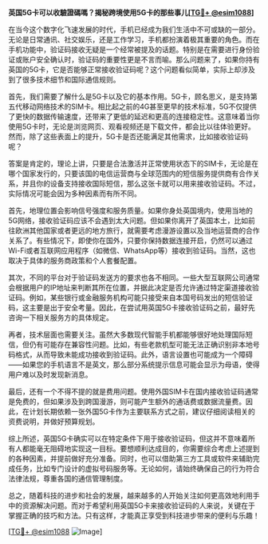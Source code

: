 **英国5G卡可以收驗證碼嗎？揭秘跨境使用5G卡的那些事儿[[TG💪+ @esim1088](https://t.me/s/esim1088)]**

在当今这个数字化飞速发展的时代，手机已经成为我们生活中不可或缺的一部分。无论是日常通讯、社交娱乐，还是工作学习，手机都扮演着极其重要的角色。而在手机功能中，验证码接收无疑是一个经常被提及的话题。特别是在需要进行身份验证或账户安全确认时，验证码的重要性更是不言而喻。那么问题来了，如果你持有英国的5G卡，它是否能够正常接收验证码呢？这个问题看似简单，实际上却涉及到了很多技术细节和国际通信规则。

首先，我们需要了解什么是5G卡以及它的基本作用。5G卡，顾名思义，是支持第五代移动网络技术的SIM卡。相比起之前的4G甚至更早的技术标准，5G不仅提供了更快的数据传输速度，还带来了更低的延迟和更高的连接稳定性。这意味着当你使用5G卡时，无论是浏览网页、观看视频还是下载文件，都会比以往体验更好。然而，除了这些表面上的提升，5G卡是否还能满足其他需求，比如接收验证码呢？

答案是肯定的，理论上讲，只要是合法激活并正常使用状态下的SIM卡，无论是在哪个国家发行的，只要该国的电信运营商与全球范围内的短信服务提供商有合作关系，并且你的设备支持接收国际短信，那么这张卡就可以用来接收验证码。不过，实际情况可能会因为多种因素而有所不同。

首先，地理位置会影响信号强度和服务质量。如果你身处英国境内，使用当地的5G网络，接收验证码应该不会遇到太大问题。但如果你离开了英国本土，比如前往欧洲其他国家或者更远的地方旅行，就需要考虑漫游设置以及当地运营商的合作关系了。有些情况下，即使你在国外，只要你保持数据连接开启，仍然可以通过Wi-Fi或者互联网应用程序（如微信、WhatsApp等）接收到验证码。当然，这也取决于具体的服务商政策和个人套餐配置。

其次，不同的平台对于验证码发送方的要求也各不相同。一些大型互联网公司通常会根据用户的IP地址来判断其所在位置，并据此决定是否允许通过特定渠道接收验证码。例如，某些银行或金融服务机构可能只接受来自本国号码发出的短信验证码，这主要是出于安全考量。因此，在尝试用英国5G卡接收验证码之前，最好先咨询一下相关服务方的具体规定。

再者，技术层面也需要关注。虽然大多数现代智能手机都能够很好地处理国际短信，但仍有可能存在兼容性问题。比如，有些老款机型可能无法正确识别非本地号码格式，从而导致未能成功接收到验证码。此外，语言设置也可能成为一个障碍——如果您的手机语言不是英文，那么部分系统提示信息可能会显示为母语，使得用户难以及时发现新消息。

最后，还有一个不得不提的就是费用问题。使用外国SIM卡在国内接收验证码通常是免费的，但如果涉及到跨国漫游，则可能产生额外的通话费或数据流量费。因此，在计划长期依赖一张外国5G卡作为主要联系方式之前，建议仔细阅读相关的资费说明，并做好预算规划。

综上所述，英国5G卡确实可以在特定条件下用于接收验证码，但这并不意味着所有人都能毫无阻碍地实现这一目标。要想顺利达成目的，你需要综合考虑上述提到的各种因素，并提前做好充分准备。同时，也可以借助第三方工具或软件来辅助完成任务，比如专门设计的虚拟号码服务等。无论如何，请始终确保自己的行为符合法律法规，尊重各国的通信管理制度。

总之，随着科技的进步和社会的发展，越来越多的人开始关注如何更高效地利用手中的资源解决问题。而对于希望利用英国5G卡来接收验证码的人来说，关键在于掌握正确的技巧和方法。只有这样，才能真正享受到科技进步带来的便利与乐趣！

[[TG💪+ @esim1088](https://t.me/s/esim1088) ![Image](https://i.postimg.cc/4NQfJmqS/Snipaste-2025-05-13-00-14-12.png)]